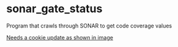 # sonar_gate_status
Program that crawls through SONAR to get code coverage values

[Needs a cookie update as shown in image](sonar-cookie-to-grab.png)
